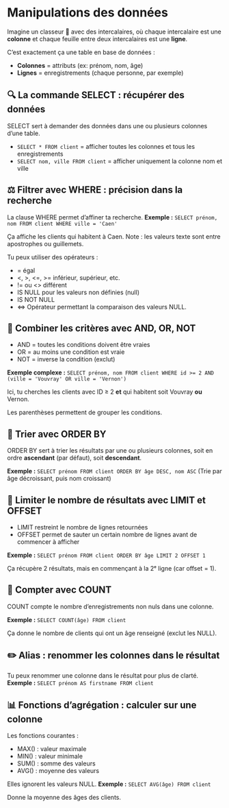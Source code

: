# Manipulations des données

Imagine un classeur 📁 avec des intercalaires, où chaque intercalaire est une **colonne** et chaque feuille entre deux intercalaires est une **ligne**.

C’est exactement ça une table en base de données : 
- **Colonnes** = attributs (ex: prénom, nom, âge)
- **Lignes** = enregistrements (chaque personne, par exemple)

## **🔍 La commande SELECT : récupérer des données**

SELECT sert à demander des données dans une ou plusieurs colonnes d’une table.

- `SELECT * FROM client` = afficher toutes les colonnes et tous les enregistrements
- `SELECT nom, ville FROM client` = afficher uniquement la colonne nom et ville



## **⚖️ Filtrer avec WHERE : précision dans la recherche**

La clause WHERE permet d’affiner ta recherche. **Exemple :** `SELECT prénom, nom FROM client WHERE ville = 'Caen'`

Ça affiche les clients qui habitent à Caen. Note : les valeurs texte sont entre apostrophes ou guillemets.

Tu peux utiliser des opérateurs : 
- = égal
- \<, \>, \<=, >= inférieur, supérieur, etc.
- != ou <> différent
- IS NULL pour les valeurs non définies (null)
- IS NOT NULL
- <=> Opérateur permettant la comparaison des valeurs NULL.



## **🔗 Combiner les critères avec AND, OR, NOT**

- AND = toutes les conditions doivent être vraies 
- OR = au moins une condition est vraie
- NOT = inverse la condition (exclut)

**Exemple complexe :** `SELECT prénom, nom FROM client WHERE id >= 2 AND (ville = 'Vouvray' OR ville = 'Vernon')`

Ici, tu cherches les clients avec ID ≥ 2 **et** qui habitent soit Vouvray **ou** Vernon. 

Les parenthèses permettent de grouper les conditions.



## **🔢 Trier avec ORDER BY**

ORDER BY sert à trier les résultats par une ou plusieurs colonnes, soit en ordre **ascendant** (par défaut), soit **descendant**.

**Exemple :** `SELECT prénom FROM client ORDER BY âge DESC, nom ASC` (Trie par âge décroissant, puis nom croissant)



## **🚦 Limiter le nombre de résultats avec LIMIT et OFFSET**

- LIMIT restreint le nombre de lignes retournées
- OFFSET permet de sauter un certain nombre de lignes avant de commencer à afficher

**Exemple :** `SELECT prénom FROM client ORDER BY âge LIMIT 2 OFFSET 1` 

Ça récupère 2 résultats, mais en commençant à la 2ᵉ ligne (car offset = 1).

## **🔢 Compter avec COUNT**

COUNT compte le nombre d’enregistrements non nuls dans une colonne. 

**Exemple :** `SELECT COUNT(âge) FROM client` 

Ça donne le nombre de clients qui ont un âge renseigné (exclut les NULL).



## **✏️ Alias : renommer les colonnes dans le résultat**

Tu peux renommer une colonne dans le résultat pour plus de clarté. **Exemple :** `SELECT prénom AS firstname FROM client`



## **📊 Fonctions d’agrégation : calculer sur une colonne**

Les fonctions courantes : 
- MAX() : valeur maximale
- MIN() : valeur minimale
- SUM() : somme des valeurs
- AVG() : moyenne des valeurs

Elles ignorent les valeurs NULL. 
**Exemple :** `SELECT AVG(âge) FROM client` 

Donne la moyenne des âges des clients.


